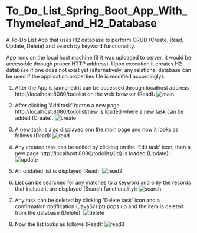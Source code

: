 # To_Do_List_Spring_Boot_App_With_Thymeleaf_and_H2_Database
A To-Do List App that uses H2 database to perform CRUD (Create, Read, Update, Delete) and search by keyword functionality.

App runs on the local host machine (if it was uploaded to server, it would be accessible through proper HTTP address). Upon execution it creates H2 database if one does not exist yet 
(alternatively, any relational database can be used if the application.properties file is modified accordingly).


1. After the App is launched it can be accessed through localhost address http://localhost:8080/todolist on the web browser (Read):
![main](https://github.com/StormC1oud/To_Do_List_Spring_Boot_App_With_Thymeleaf_and_H2_Database/assets/142148846/796998a6-f5db-4ae2-a8fa-51c6620df136)


2. After clicking 'Add task' button a new page http://localhost:8080/todolist/new is loaded where a new task can be added (Create):
![create](https://github.com/StormC1oud/To_Do_List_Spring_Boot_App_With_Thymeleaf_and_H2_Database/assets/142148846/621a264e-ff4b-4813-8be0-b409ffde2890)


3. A new task is also displayed onn the main page and now it looks as follows (Read):
![read](https://github.com/StormC1oud/To_Do_List_Spring_Boot_App_With_Thymeleaf_and_H2_Database/assets/142148846/186b2a36-5818-4119-8667-78c20e3be17d)


4. Any created task can be edited by clicking on the 'Edit task' icon, then a new page http://localhost:8080/todolist/{id} is loaded (Update):
![update](https://github.com/StormC1oud/To_Do_List_Spring_Boot_App_With_Thymeleaf_and_H2_Database/assets/142148846/bd1a4d0b-e972-4fac-8cfc-bbc24e1451c2)


5. An updated list is displayed (Read):
![read2](https://github.com/StormC1oud/To_Do_List_Spring_Boot_App_With_Thymeleaf_and_H2_Database/assets/142148846/fbdbd78b-3017-4243-85c0-805ad8386448)


6. List can be searched for any matches to a keyword and only the records that include it are displayed (Search functionality):
![search](https://github.com/StormC1oud/To_Do_List_Spring_Boot_App_With_Thymeleaf_and_H2_Database/assets/142148846/f6dc8d5f-f5e0-405c-b2d9-86f3279d4e73)


7. Any task can be deleted by clicking 'Delete task' icon and a confirmation notification (JavaScript) pops up and the item is deleted from the database (Delete):
![delete](https://github.com/StormC1oud/To_Do_List_Spring_Boot_App_With_Thymeleaf_and_H2_Database/assets/142148846/6491cfdb-ce38-42af-a4c3-41f44ec9d258)

8. Now the list looks as follows (Read):
![read3](https://github.com/StormC1oud/To_Do_List_Spring_Boot_App_With_Thymeleaf_and_H2_Database/assets/142148846/8ab40ebe-5a50-49a8-a81c-78191d8a2559)


